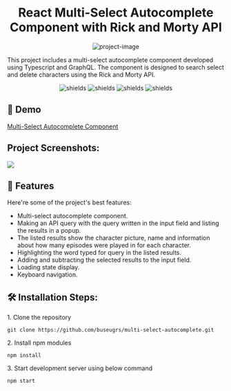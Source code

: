 <h1 align="center" id="title">React Multi-Select Autocomplete Component with Rick and Morty API</h1>

<p align="center"><img src="https://socialify.git.ci/buseugrs/multi-select-autocomplete/image?language=1&amp;name=1&amp;owner=1&amp;pattern=Circuit%20Board&amp;theme=Light" alt="project-image"></p>

<p id="description">This project includes a multi-select autocomplete component developed using Typescript and GraphQL. The component is designed to search select and delete characters using the Rick and Morty API.</p>

<p align="center"><img src="https://img.shields.io/badge/VSCode-%23007ACC?logo=visualstudiocode&amp;logoColor=%23007ACC&amp;labelColor=white" alt="shields"> <img src="https://img.shields.io/badge/React-%2361DAFB?logo=react&amp;logoColor=%2361DAFB&amp;labelColor=white" alt="shields"> <img src="https://img.shields.io/badge/TypeScript-%233178C6?logo=typescript&amp;logoColor=%233178C6&amp;labelColor=white" alt="shields"> <img src="https://img.shields.io/badge/GraphQL-%23E10098?logo=graphql&amp;logoColor=%23E10098&amp;labelColor=white" alt="shields"></p>

<h2>🚀 Demo</h2>

<a href="https://multi-select-autocomplet-8a30a.web.app/" target="_blank" rel="noreferrer"> Multi-Select Autocomplete Component </a>

<h2>Project Screenshots:</h2>

<img src="https://private-user-images.githubusercontent.com/112654875/317253794-9ef4c5f3-b644-4b85-b7b0-aaba372363cf.png?jwt=eyJhbGciOiJIUzI1NiIsInR5cCI6IkpXVCJ9.eyJpc3MiOiJnaXRodWIuY29tIiwiYXVkIjoicmF3LmdpdGh1YnVzZXJjb250ZW50LmNvbSIsImtleSI6ImtleTUiLCJleHAiOjE3MTIxNDY1NjQsIm5iZiI6MTcxMjE0NjI2NCwicGF0aCI6Ii8xMTI2NTQ4NzUvMzE3MjUzNzk0LTllZjRjNWYzLWI2NDQtNGI4NS1iN2IwLWFhYmEzNzIzNjNjZi5wbmc_WC1BbXotQWxnb3JpdGhtPUFXUzQtSE1BQy1TSEEyNTYmWC1BbXotQ3JlZGVudGlhbD1BS0lBVkNPRFlMU0E1M1BRSzRaQSUyRjIwMjQwNDAzJTJGdXMtZWFzdC0xJTJGczMlMkZhd3M0X3JlcXVlc3QmWC1BbXotRGF0ZT0yMDI0MDQwM1QxMjExMDRaJlgtQW16LUV4cGlyZXM9MzAwJlgtQW16LVNpZ25hdHVyZT00ZjYyMjViMDIyYjc3ZTBiYjQyN2UxYjE3OGQxMmYyODc0MTRiYTkxMjBlYTM5NjNiMzRlMmFiYzQ5MDI4ZGQ5JlgtQW16LVNpZ25lZEhlYWRlcnM9aG9zdCZhY3Rvcl9pZD0wJmtleV9pZD0wJnJlcG9faWQ9MCJ9.IiduHPKORUziOJ_ZlVreHob1kCe2qHTRH88JqtB5Epk">

<h2>🧐 Features</h2>

Here're some of the project's best features:

*  Multi-select autocomplete component.
*  Making an API query with the query written in the input field and listing the results in a popup.
*  The listed results show the character picture, name and information about how many episodes were played in for each character.
*  Highlighting the word typed for query in the listed results.
*  Adding and subtracting the selected results to the input field.
*  Loading state display.
*  Keyboard navigation.

<h2>🛠️ Installation Steps:</h2>

<p>1. Clone the repository</p>

```
git clone https://github.com/buseugrs/multi-select-autocomplete.git
```

<p>2. Install npm modules</p>

```
npm install
```

<p>3. Start development server using below command</p>

```
npm start
```
